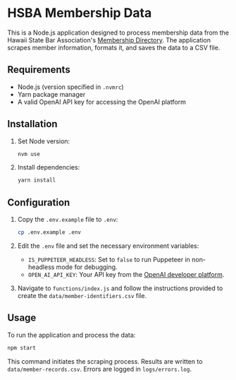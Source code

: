 # HSBA Membership Data

This is a Node.js application designed to process membership data from the Hawaii State Bar Association's [Membership Directory](https://hsba.org/HSBA/Membership_Directory.aspx). The application scrapes member information, formats it, and saves the data to a CSV file.

## Requirements

- Node.js (version specified in `.nvmrc`)
- Yarn package manager
- A valid OpenAI API key for accessing the OpenAI platform

## Installation

1. Set Node version:

   ```bash
   nvm use
   ```

2. Install dependencies:

   ```bash
   yarn install
   ```

## Configuration

1. Copy the `.env.example` file to `.env`:

   ```bash
   cp .env.example .env
   ```

2. Edit the `.env` file and set the necessary environment variables:

   - `IS_PUPPETEER_HEADLESS`: Set to `false` to run Puppeteer in non-headless mode for debugging.
   - `OPEN_AI_API_KEY`: Your API key from the [OpenAI developer platform](https://platform.openai.com/docs/overview).

3. Navigate to `functions/index.js` and follow the instructions provided to create the `data/member-identifiers.csv` file.

## Usage

To run the application and process the data:

```bash
npm start
```

This command initiates the scraping process. Results are written to `data/member-records.csv`. Errors are logged in `logs/errors.log`.
